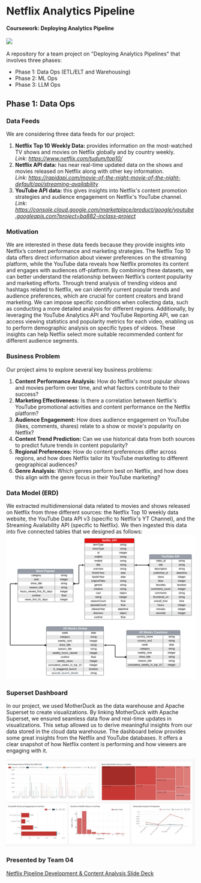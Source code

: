 # Netflix Analytics Pipeline
#### **Coursework: Deploying Analytics Pipeline**

![](https://github.com/SnehaEkka/BA882-Netflix-Analytics-Pipeline/blob/main/Netflix-banner-image.png)

A repository for a team project on "Deploying Analytics Pipelines" that involves three phases:
- Phase 1: Data Ops (ETL/ELT and Warehousing)
- Phase 2: ML Ops
- Phase 3: LLM Ops

## Phase 1: Data Ops
### Data Feeds
We are considering three data feeds for our project:
1. **Netflix Top 10 Weekly Data:** provides information on the most-watched TV shows and movies on Netflix globally and by country weekly. \
   *Link: https://www.netflix.com/tudum/top10/*
2. **Netflix API data:** has near real-time updated data on the shows and movies released on Netflix along with other key information. \
   *Link: https://rapidapi.com/movie-of-the-night-movie-of-the-night-default/api/streaming-availability*
3. **YouTube API data:** this gives insights into Netflix's content promotion strategies and audience engagement on Netflix's YouTube channel. \
   *Link: https://console.cloud.google.com/marketplace/product/google/youtube.googleapis.com?project=ba882-inclass-project*   

### Motivation
We are interested in these data feeds because they provide insights into Netflix’s content performance and marketing strategies. The Netflix Top 10 data offers direct information about viewer preferences on the streaming platform, while the YouTube data reveals how Netflix promotes its content and engages with audiences off-platform. By combining these datasets, we can better understand the relationship between Netflix’s content popularity and marketing efforts. Through trend analysis of trending videos and hashtags related to Netflix, we can identify current popular trends and audience preferences, which are crucial for content creators and brand marketing. We can impose specific conditions when collecting data, such as conducting a more detailed analysis for different regions. Additionally, by leveraging the YouTube Analytics API and YouTube Reporting API, we can access viewing statistics and popularity metrics for each video, enabling us to perform demographic analysis on specific types of videos. These insights can help Netflix select more suitable recommended content for different audience segments.

### Business Problem
Our project aims to explore several key business problems:
1. **Content Performance Analysis:** How do Netflix's most popular shows and movies perform over time, and what factors contribute to their success?
2. **Marketing Effectiveness:** Is there a correlation between Netflix's YouTube promotional activities and content performance on the Netflix platform?
3. **Audience Engagement:** How does audience engagement on YouTube (likes, comments, shares) relate to a show or movie's popularity on Netflix?
4. **Content Trend Prediction:** Can we use historical data from both sources to predict future trends in content popularity?
5. **Regional Preferences:** How do content preferences differ across regions, and how does Netflix tailor its YouTube marketing to different geographical audiences?
6. **Genre Analysis:** Which genres perform best on Netflix, and how does this align with the genre focus in their YouTube marketing?

### Data Model (ERD)
We extracted multidimensional data related to movies and shows released on Netflix from three different sources: the Netflix Top 10 weekly data website, the YouTube Data API v3 (specific to Netflix's YT Channel), and the Streaming Availability API (specific to Netflix). We then ingested this data into five connected tables that we designed as follows:
![ERD](Data_Model_ERD.png)

### Superset Dashboard 
In our project, we used MotherDuck as the data warehouse and Apache Superset to create visualizations. By linking MotherDuck with Apache Superset, we ensured seamless data flow and real-time updates in visualizations. This setup allowed us to derive meaningful insights from our data stored in the cloud data warehouse. The dashboard below provides some great insights from the Netflix and YouTube databases. It offers a clear snapshot of how Netflix content is performing and how viewers are engaging with it.
 
![Dashboard](Superset_Dashboard.jpeg)

### Presented by Team 04
[Netflix Pipeline Development & Content Analysis Slide Deck](https://www.canva.com/design/DAGUIVPifwA/FUQ7ERZgXGX6EsLjPMjIFg/view)
